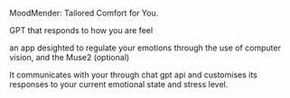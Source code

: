 MoodMender: Tailored Comfort for You.

GPT that responds to how you are feel

an app desighted to regulate your emotions through the use of computer vision, and the Muse2 (optional)

It communicates with your through chat gpt api and customises its responses to your current emotional state and stress level.
